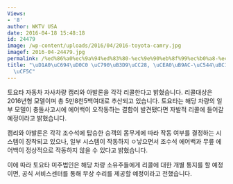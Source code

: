 ```yaml
---
Views:
- '8'
author: WKTV USA
date: 2016-04-18 15:48:18
id: 24479
image: /wp-content/uploads/2016/04/2016-toyota-camry.jpg
imagef: 2016-04-24479.jpg
permalink: /%ed%86%a0%ec%9a%94%ed%83%80-%ec%9e%90%eb%8f%99%ec%b0%a8-%ec%ba%a0%eb%a6%ac-%ec%95%84%eb%b0%9c%eb%a1%a0-%eb%a6%ac%ec%bd%9c/
title: "\uD1A0\uC694\uD0C0 \uC790\uB3D9\uCC28, \uCEA0\uB9AC-\uC544\uBC1C\uB860 \uB9AC\
  \uCF5C"
---
```


토요타 자동차 자사차량 캠리와 아발론을 각각 리콜한다고 밝혔습니다. 리콜대상은 2016년형 모델이며 총 5만8천5백여대로 추산되고 있습니다. 토요타는 해당 차량의 일부 모델이 충돌사고시에 에어백이 오작동하는 결함이 발견됐다면 자발적 리콜에 들어갈 예정이라고 밝혔습니다.

캠리와 아발론은 각각 조수석에 탑승한 승객의 몸무게에 따라 작동 여부를 결정하는 시스템이 장착되고 있으나, 일부 시스템이 작동하지 ㅇ낳으면서 조수석 에어백과 무릎 에어백이 정상적으로 작동하지 않을 수 있다고 밝혔습니다.

이에 따라 토요타 미주법인은 해당 차량 소유주들에게 리콜에 대한 개별 통지를 할 예정이면, 공식 서비스센터를 통해 무상 수리를 제공할 예정이라고 전했습니다.

&nbsp;

&nbsp;

&nbsp;